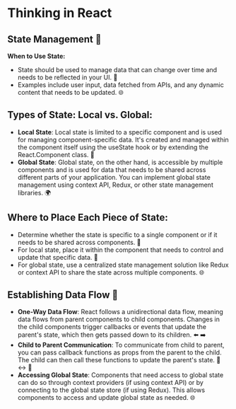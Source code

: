 # Thinking in React

## State Management 🧠

**When to Use State:**

- State should be used to manage data that can change over time and needs to be reflected in your UI. 🔄
- Examples include user input, data fetched from APIs, and any dynamic content that needs to be updated. 🌐

## Types of State: Local vs. Global:

- **Local State**: Local state is limited to a specific component and is used for managing component-specific data. It's created and managed within the component itself using the useState hook or by extending the React.Component class. 🏡
- **Global State**: Global state, on the other hand, is accessible by multiple components and is used for data that needs to be shared across different parts of your application. You can implement global state management using context API, Redux, or other state management libraries. 🌍

## Where to Place Each Piece of State:

- Determine whether the state is specific to a single component or if it needs to be shared across components. 📍
- For local state, place it within the component that needs to control and update that specific data. 🏢
- For global state, use a centralized state management solution like Redux or context API to share the state across multiple components. 🌐

## Establishing Data Flow 🌊

- **One-Way Data Flow**:
  React follows a unidirectional data flow, meaning data flows from parent components to child components. Changes in the child components trigger callbacks or events that update the parent's state, which then gets passed down to its children. ⬅️ ➡️
- **Child to Parent Communication**:
  To communicate from child to parent, you can pass callback functions as props from the parent to the child. The child can then call these functions to update the parent's state. 🧒 ↔️ 🧔
- **Accessing Global State**:
  Components that need access to global state can do so through context providers (if using context API) or by connecting to the global state store (if using Redux). This allows components to access and update global state as needed. 🌐

